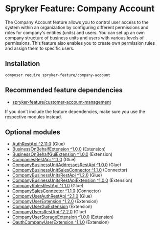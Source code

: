 # Spryker Feature: Company Account

The Company Account feature allows you to control user access to the system within an organization by configuring different permissions and roles for company's entities (units) and users. You can set up an own company structure of business units and users with various levels of permissions. This feature also enables you to create own permission rules and assign them to specific users.

## Installation

```
composer require spryker-feature/company-account
```

## Recommended feature dependencies
- [spryker-feature/customer-account-management](https://github.com/spryker-feature/customer-account-management)

If you don't include the feature dependencies, make sure you use the respective modules instead.

## Optional modules
- [AuthRestApi ^2.11.0](https://github.com/spryker/auth-rest-api) (Glue)
- [BusinessOnBehalfExtension ^1.0.0](https://github.com/spryker/business-on-behalf-extension) (Extension)
- [BusinessOnBehalfGuiExtension ^1.0.0](https://github.com/spryker/business-on-behalf-gui-extension) (Extension)
- [CompaniesRestApi ^1.1.0](https://github.com/spryker/companies-rest-api) (Glue)
- [CompanyBusinessUnitAddressesRestApi ^1.0.0](https://github.com/spryker/company-business-unit-addresses-rest-api) (Glue)
- [CompanyBusinessUnitSalesConnector ^1.1.0](https://github.com/spryker/company-business-unit-sales-connector) (Connector)
- [CompanyBusinessUnitsRestApi ^1.2.0](https://github.com/spryker/company-business-units-rest-api) (Glue)
- [CompanyBusinessUnitsRestApiExtension ^1.0.0](https://github.com/spryker/company-business-units-rest-api-extension) (Extension)
- [CompanyRolesRestApi ^1.1.0](https://github.com/spryker/company-roles-rest-api) (Glue)
- [CompanySalesConnector ^1.1.0](https://github.com/spryker/company-sales-connector) (Connector)
- [CompanyUserAuthRestApi ^2.1.0](https://github.com/spryker/company-user-auth-rest-api) (Glue)
- [CompanyUserExtension ^1.2.0](https://github.com/spryker/company-user-extension) (Extension)
- [CompanyUserGuiExtension](https://github.com/spryker/company-user-gui-extension) (Extension)
- [CompanyUsersRestApi ^2.2.0](https://github.com/spryker/company-users-rest-api) (Glue)
- [CompanyUserStorageExtension ^1.0.0](https://github.com/spryker/company-user-storage-extension) (Extension)
- [OauthCompanyUserExtension ^1.1.0](https://github.com/spryker/oauth-company-user-extension) (Extension)
